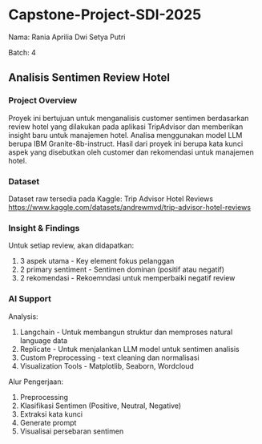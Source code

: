 # Capstone-Project-SDI-2025
Nama: Rania Aprilia Dwi Setya Putri

Batch: 4
## Analisis Sentimen Review Hotel 
### Project Overview
Proyek ini bertujuan untuk menganalisis customer sentimen berdasarkan review hotel yang dilakukan pada aplikasi TripAdvisor dan memberikan insight baru untuk manajemen hotel. Analisa menggunakan model LLM berupa IBM Granite-8b-instruct. Hasil dari proyek ini berupa kata kunci aspek yang disebutkan oleh customer dan rekomendasi untuk manajemen hotel. 
### Dataset
Dataset raw tersedia pada Kaggle: Trip Advisor Hotel Reviews https://www.kaggle.com/datasets/andrewmvd/trip-advisor-hotel-reviews
### Insight & Findings
Untuk setiap review, akan didapatkan:
1. 3 aspek utama - Key element fokus pelanggan
2. 2 primary sentiment - Sentimen dominan (positif atau negatif)
3. 2 rekomendasi - Rekoemndasi untuk memperbaiki negatif review
### AI Support 
Analysis:
1. Langchain - Untuk membangun struktur dan memproses natural language data
2. Replicate - Untuk menjalankan LLM model untuk sentimen analisis 
3. Custom Preprocessing - text cleaning dan normalisasi
4. Visualization Tools - Matplotlib, Seaborn, Wordcloud

Alur Pengerjaan:
1. Preprocessing
2. Klasifikasi Sentimen (Positive, Neutral, Negative)
3. Extraksi kata kunci
4. Generate prompt
5. Visualisai persebaran sentimen
